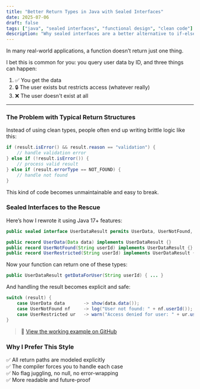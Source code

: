 ```yaml
---
title: "Better Return Types in Java with Sealed Interfaces"
date: 2025-07-06
draft: false
tags: ["java", "sealed interfaces", "functional design", "clean code"]
description: "Why sealed interfaces are a better alternative to if-else chains when returning multiple outcomes from a function."
---
```


In many real-world applications, a function doesn’t return just one thing.

I bet this is common for you: you query user data by ID, and three things can happen:

1. ✅ You get the data  
2. 🔒 The user exists but restricts access (whatever really)
3. ❌ The user doesn't exist at all  

***

### The Problem with Typical Return Structures

Instead of using clean types, people often end up writing brittle logic like this:

```java
if (result.isError() && result.reason == "validation") {
    // handle validation error
} else if (!result.isError()) {
    // process valid result
} else if (result.errorType == NOT_FOUND) {
    // handle not found
}
```

This kind of code becomes unmaintainable and easy to break.

### Sealed Interfaces to the Rescue

Here’s how I rewrote it using Java 17+ features:

```java
public sealed interface UserDataResult permits UserData, UserNotFound, UserRestricted {}

public record UserData(Data data) implements UserDataResult {}
public record UserNotFound(String userId) implements UserDataResult {}
public record UserRestricted(String userId) implements UserDataResult {}
```

Now your function can return one of these types:

```java
public UserDataResult getDataForUser(String userId) { ... }
```

And handling the result becomes explicit and safe:

```java
switch (result) {
    case UserData data       -> show(data.data());
    case UserNotFound nf     -> log("User not found: " + nf.userId());
    case UserRestricted ur   -> warn("Access denied for user: " + ur.userId());
}
```

> 📎 [View the working example on GitHub](https://github.com/vshneer/javaMisc/blob/main/src/test/java/com/shnaier/javaMisc/misc/sealedTypes/SealedTypesTest.java)

### Why I Prefer This Style

✅ All return paths are modeled explicitly  
✅ The compiler forces you to handle each case  
✅ No flag juggling, no null, no error-wrapping  
✅ More readable and future-proof